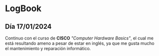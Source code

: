 # LogBook 
## Día 17/01/2024

Continuo con el curso de **CISCO** *"Computer Hardware Basics"*, el cual me está resultando ameno a pesar de estar en inglés, ya que me gusta mucho el mantenimiento y reparación informático.